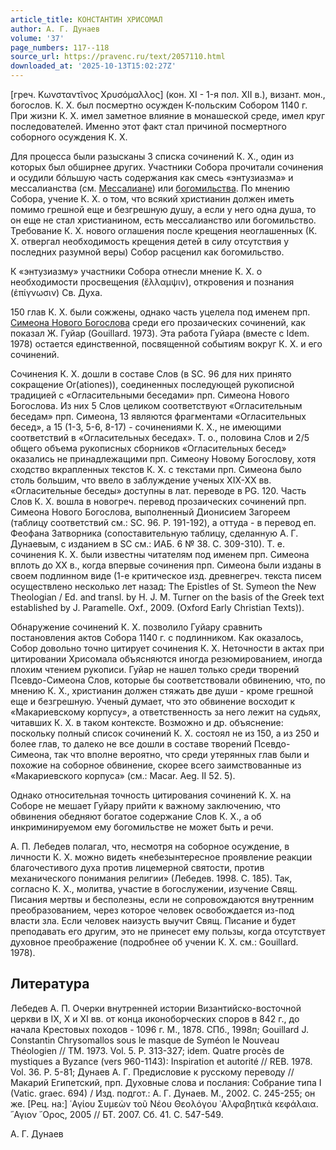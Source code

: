 ```yaml
---
article_title: КОНСТАНТИН ХРИСОМАЛ
author: А. Г. Дунаев
volume: '37'
page_numbers: 117--118
source_url: https://pravenc.ru/text/2057110.html
downloaded_at: '2025-10-13T15:02:27Z'
---
```


[греч. Κωνσταντῖνος Χρυσόμαλλος] (кон. XI - 1-я пол. XII в.), визант. мон., богослов. К. Х. был посмертно осужден К-польским Собором 1140 г. При жизни К. Х. имел заметное влияние в монашеской среде, имел круг последователей. Именно этот факт стал причиной посмертного соборного осуждения К. Х.

Для процесса были разысканы 3 списка сочинений К. Х., один из которых был обширнее других. Участники Собора прочитали сочинения и осудили бóльшую часть содержания как смесь «энтузиазма» и мессалианства (см. [Мессалиане](https://pravenc.ru/text/Мессалиане.html)) или [богомильства](https://pravenc.ru/text/богомильства.html). По мнению Собора, учение К. Х. о том, что всякий христианин должен иметь помимо грешной еще и безгрешную душу, а если у него одна душа, то он еще не стал христианином, есть мессалианство или богомильство. Требование К. Х. нового оглашения после крещения неоглашенных (К. Х. отвергал необходимость крещения детей в силу отсутствия у последних разумной веры) Собор расценил как богомильство.

К «энтузиазму» участники Собора отнесли мнение К. Х. о необходимости просвещения (ἔλλαμψιν), откровения и познания (ἐπίγνωσιν) Св. Духа.

150 глав К. Х. были сожжены, однако часть уцелела под именем прп. [Симеона Нового Богослова](<https://pravenc.ru/text/Симеон Новый Богослов.html>) среди его прозаических сочинений, как показал Ж. Гуйар (Gouillard. 1973). Эта работа Гуйара (вместе с Idem. 1978) остается единственной, посвященной событиям вокруг К. Х. и его сочинений.

Сочинения К. Х. дошли в составе Слов (в SC. 96 для них принято сокращение Or(ationes)), соединенных последующей рукописной традицией с «Огласительными беседами» прп. Симеона Нового Богослова. Из них 5 Слов целиком соответствуют «Огласительным беседам» прп. Симеона, 13 являются фрагментами «Огласительных бесед», а 15 (1-3, 5-6, 8-17) - сочинениями К. Х., не имеющими соответствий в «Огласительных беседах». Т. о., половина Слов и 2/5 общего объема рукописных сборников «Огласительных бесед» оказались не принадлежащими прп. Симеону Новому Богослову, хотя сходство вкрапленных текстов К. Х. с текстами прп. Симеона было столь большим, что ввело в заблуждение ученых XIX-XX вв. «Огласительные беседы» доступны в лат. переводе в PG. 120. Часть Слов К. Х. вошла в новогреч. перевод прозаических сочинений прп. Симеона Нового Богослова, выполненный Дионисием Загореем (таблицу соответствий см.: SC. 96. P. 191-192), а оттуда - в перевод еп. Феофана Затворника (сопоставительную таблицу, сделанную А. Г. Дунаевым, c изданием в SC см.: ИАБ. 6 № 38. С. 309-310). Т. е. сочинения К. Х. были известны читателям под именем прп. Симеона вплоть до XX в., когда впервые сочинения прп. Симеона были изданы в своем подлинном виде (1-е критическое изд. древнегреч. текста писем осуществлено несколько лет назад: The Epistles of St. Symeon the New Theologian / Ed. and transl. by H. J. M. Turner on the basis of the Greek text established by J. Paramelle. Oxf., 2009. (Oxford Early Christian Texts)).

Обнаружение сочинений К. Х. позволило Гуйару сравнить постановления актов Собора 1140 г. с подлинником. Как оказалось, Собор довольно точно цитирует сочинения К. Х. Неточности в актах при цитировании Хрисомала объясняются иногда резюмированием, иногда плохим чтением рукописи. Гуйар не нашел только среди творений Псевдо-Симеона Слов, которые бы соответствовали обвинению, что, по мнению К. Х., христианин должен стяжать две души - кроме грешной еще и безгрешную. Ученый думает, что это обвинение восходит к «Макариевскому корпусу», а ответственность за него лежит на судьях, читавших К. Х. в таком контексте. Возможно и др. объяснение: поскольку полный список сочинений К. Х. состоял не из 150, а из 250 и более глав, то далеко не все дошли в составе творений Псевдо-Симеона, так что вполне вероятно, что среди утерянных глав были и похожие на соборное обвинение, скорее всего заимствованные из «Макариевского корпуса» (см.: Macar. Aeg. II 52. 5).

Однако относительная точность цитирования сочинений К. Х. на Соборе не мешает Гуйару прийти к важному заключению, что обвинения обедняют богатое содержание Слов К. Х., а об инкриминируемом ему богомильстве не может быть и речи.

А. П. Лебедев полагал, что, несмотря на соборное осуждение, в личности К. Х. можно видеть «небезынтересное проявление реакции благочестивого духа против лицемерной святости, против механического понимания религии» (Лебедев. 1998. С. 185). Так, согласно К. Х., молитва, участие в богослужении, изучение Свящ. Писания мертвы и бесполезны, если не сопровождаются внутренним преобразованием, через которое человек освобождается из-под власти зла. Если человек наизусть выучит Свящ. Писание и будет преподавать его другим, это не принесет ему пользы, когда отсутствует духовное преображение (подробнее об учении К. Х. см.: Gouillard. 1978).

## Литература

Лебедев А. П. Очерки внутренней истории Византийско-восточной церкви в IX, X и XI вв. от конца иконоборческих споров в 842 г., до начала Крестовых походов - 1096 г. М., 1878. СПб., 1998п; Gouillard J. Constantin Chrysomallos sous le masque de Syméon le Nouveau Théologien // TM. 1973. Vol. 5. P. 313-327; idem. Quatre procès de mystiques a Byzance (vers 960-1143): Inspiration et autorité // REB. 1978. Vol. 36. P. 5-81; Дунаев А. Г. Предисловие к русскому переводу // Макарий Египетский, прп. Духовные слова и послания: Собрание типа I (Vatic. graec. 694) / Изд. подгот.: А. Г. Дунаев. М., 2002. С. 245-255; он же. [Рец. на:] ῾Αγίου Συμεὼν τοῦ Νέου Θεολόγου ᾿Αλφαβητικὰ κεφάλαια. ῞Αγιον ῎Ορος, 2005 // БТ. 2007. Сб. 41. С. 547-549.

А. Г. Дунаев
